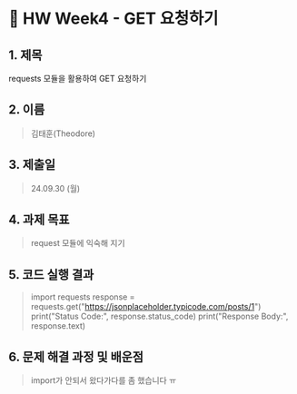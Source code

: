 # 📌 HW Week4 - GET 요청하기

## 1. 제목

requests 모듈을 활용하여 GET 요청하기

## 2. 이름

>김태훈(Theodore)


## 3. 제출일

> 24.09.30 (월)


## 4. 과제 목표

> request 모듈에 익숙해 지기 

## 5. 코드 실행 결과

> import requests
response = requests.get("https://jsonplaceholder.typicode.com/posts/1")
print("Status Code:", response.status_code)
print("Response Body:", response.text)

## 6. 문제 해결 과정 및 배운점

> import가 안되서 왔다가다를 좀 했습니다 ㅠ